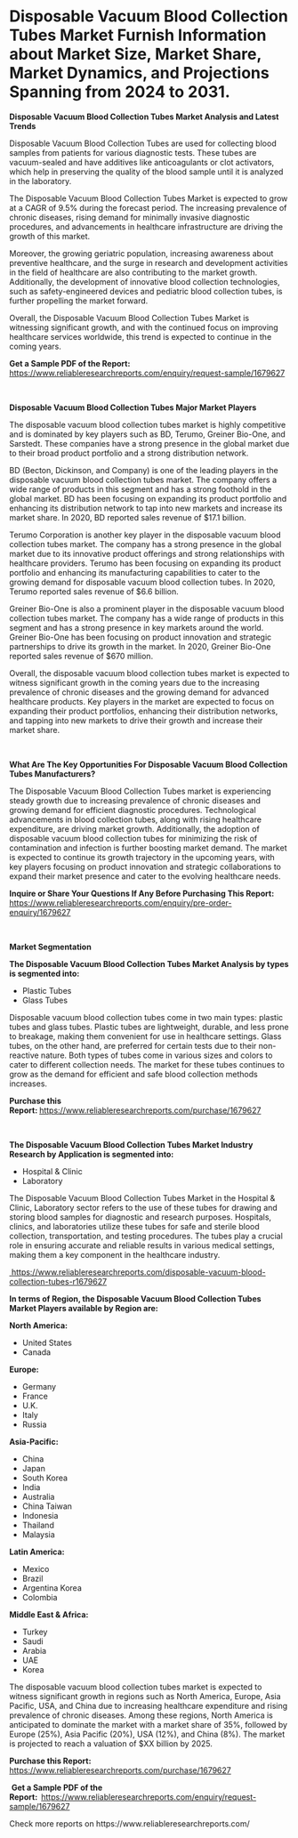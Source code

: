 <p><h1>Disposable Vacuum Blood Collection Tubes Market Furnish Information about Market Size, Market Share, Market Dynamics, and Projections Spanning from 2024 to 2031.</h1></p><p><strong>Disposable Vacuum Blood Collection Tubes Market Analysis and Latest Trends</strong></p>
<p><p>Disposable Vacuum Blood Collection Tubes are used for collecting blood samples from patients for various diagnostic tests. These tubes are vacuum-sealed and have additives like anticoagulants or clot activators, which help in preserving the quality of the blood sample until it is analyzed in the laboratory.</p><p>The Disposable Vacuum Blood Collection Tubes Market is expected to grow at a CAGR of 9.5% during the forecast period. The increasing prevalence of chronic diseases, rising demand for minimally invasive diagnostic procedures, and advancements in healthcare infrastructure are driving the growth of this market. </p><p>Moreover, the growing geriatric population, increasing awareness about preventive healthcare, and the surge in research and development activities in the field of healthcare are also contributing to the market growth. Additionally, the development of innovative blood collection technologies, such as safety-engineered devices and pediatric blood collection tubes, is further propelling the market forward.</p><p>Overall, the Disposable Vacuum Blood Collection Tubes Market is witnessing significant growth, and with the continued focus on improving healthcare services worldwide, this trend is expected to continue in the coming years.</p></p>
<p><strong>Get a Sample PDF of the Report:&nbsp;</strong> <a href="https://www.reliableresearchreports.com/enquiry/request-sample/1679627">https://www.reliableresearchreports.com/enquiry/request-sample/1679627</a></p>
<p>&nbsp;</p>
<p><strong>Disposable Vacuum Blood Collection Tubes Major Market Players</strong></p>
<p><p>The disposable vacuum blood collection tubes market is highly competitive and is dominated by key players such as BD, Terumo, Greiner Bio-One, and Sarstedt. These companies have a strong presence in the global market due to their broad product portfolio and a strong distribution network.</p><p>BD (Becton, Dickinson, and Company) is one of the leading players in the disposable vacuum blood collection tubes market. The company offers a wide range of products in this segment and has a strong foothold in the global market. BD has been focusing on expanding its product portfolio and enhancing its distribution network to tap into new markets and increase its market share. In 2020, BD reported sales revenue of $17.1 billion.</p><p>Terumo Corporation is another key player in the disposable vacuum blood collection tubes market. The company has a strong presence in the global market due to its innovative product offerings and strong relationships with healthcare providers. Terumo has been focusing on expanding its product portfolio and enhancing its manufacturing capabilities to cater to the growing demand for disposable vacuum blood collection tubes. In 2020, Terumo reported sales revenue of $6.6 billion.</p><p>Greiner Bio-One is also a prominent player in the disposable vacuum blood collection tubes market. The company has a wide range of products in this segment and has a strong presence in key markets around the world. Greiner Bio-One has been focusing on product innovation and strategic partnerships to drive its growth in the market. In 2020, Greiner Bio-One reported sales revenue of $670 million.</p><p>Overall, the disposable vacuum blood collection tubes market is expected to witness significant growth in the coming years due to the increasing prevalence of chronic diseases and the growing demand for advanced healthcare products. Key players in the market are expected to focus on expanding their product portfolios, enhancing their distribution networks, and tapping into new markets to drive their growth and increase their market share.</p></p>
<p>&nbsp;</p>
<p><strong>What Are The Key Opportunities For Disposable Vacuum Blood Collection Tubes Manufacturers?</strong></p>
<p><p>The Disposable Vacuum Blood Collection Tubes market is experiencing steady growth due to increasing prevalence of chronic diseases and growing demand for efficient diagnostic procedures. Technological advancements in blood collection tubes, along with rising healthcare expenditure, are driving market growth. Additionally, the adoption of disposable vacuum blood collection tubes for minimizing the risk of contamination and infection is further boosting market demand. The market is expected to continue its growth trajectory in the upcoming years, with key players focusing on product innovation and strategic collaborations to expand their market presence and cater to the evolving healthcare needs.</p></p>
<p><strong>Inquire or Share Your Questions If Any Before Purchasing This Report:</strong> <a href="https://www.reliableresearchreports.com/enquiry/pre-order-enquiry/1679627">https://www.reliableresearchreports.com/enquiry/pre-order-enquiry/1679627</a></p>
<p>&nbsp;</p>
<p><strong>Market Segmentation</strong></p>
<p><strong>The Disposable Vacuum Blood Collection Tubes Market Analysis by types is segmented into:</strong></p>
<p><ul><li>Plastic Tubes</li><li>Glass Tubes</li></ul></p>
<p><p>Disposable vacuum blood collection tubes come in two main types: plastic tubes and glass tubes. Plastic tubes are lightweight, durable, and less prone to breakage, making them convenient for use in healthcare settings. Glass tubes, on the other hand, are preferred for certain tests due to their non-reactive nature. Both types of tubes come in various sizes and colors to cater to different collection needs. The market for these tubes continues to grow as the demand for efficient and safe blood collection methods increases.</p></p>
<p><strong>Purchase this Report:&nbsp;</strong><a href="https://www.reliableresearchreports.com/purchase/1679627">https://www.reliableresearchreports.com/purchase/1679627</a></p>
<p>&nbsp;</p>
<p><strong>The Disposable Vacuum Blood Collection Tubes Market Industry Research by Application is segmented into:</strong></p>
<p><ul><li>Hospital & Clinic</li><li>Laboratory</li></ul></p>
<p><p>The Disposable Vacuum Blood Collection Tubes Market in the Hospital & Clinic, Laboratory sector refers to the use of these tubes for drawing and storing blood samples for diagnostic and research purposes. Hospitals, clinics, and laboratories utilize these tubes for safe and sterile blood collection, transportation, and testing procedures. The tubes play a crucial role in ensuring accurate and reliable results in various medical settings, making them a key component in the healthcare industry.</p></p>
<p><a href="https://www.reliableresearchreports.com/disposable-vacuum-blood-collection-tubes-r1679627">&nbsp;https://www.reliableresearchreports.com/disposable-vacuum-blood-collection-tubes-r1679627</a></p>
<p><strong>In terms of Region, the Disposable Vacuum Blood Collection Tubes Market Players available by Region are:</strong></p>
<p>
    <p> <strong> North America: </strong>
        <ul>
            <li>United States</li>
            <li>Canada</li>
        </ul>
        </p> 
    <p> <strong> Europe: </strong>
        <ul>
            <li>Germany</li>
            <li>France</li>
            <li>U.K.</li>
            <li>Italy</li>
            <li>Russia</li>
        </ul>
        </p> 
    <p> <strong> Asia-Pacific: </strong>
        <ul>
            <li>China</li>
            <li>Japan</li>
            <li>South Korea</li>
            <li>India</li>
            <li>Australia</li>
            <li>China Taiwan</li>
            <li>Indonesia</li>
            <li>Thailand</li>
            <li>Malaysia</li>
        </ul>
        </p> 
    <p> <strong> Latin America: </strong>
        <ul>
            <li>Mexico</li>
            <li>Brazil</li>
            <li>Argentina Korea</li>
            <li>Colombia</li>
        </ul>
        </p> 
    <p> <strong> Middle East & Africa: </strong>
        <ul>
            <li>Turkey</li>
            <li>Saudi</li>
            <li>Arabia</li>
            <li>UAE</li>
            <li>Korea</li>
        </ul>
    </p>
    </p>
<p><p>The disposable vacuum blood collection tubes market is expected to witness significant growth in regions such as North America, Europe, Asia Pacific, USA, and China due to increasing healthcare expenditure and rising prevalence of chronic diseases. Among these regions, North America is anticipated to dominate the market with a market share of 35%, followed by Europe (25%), Asia Pacific (20%), USA (12%), and China (8%). The market is projected to reach a valuation of $XX billion by 2025.</p></p>
<p><strong>Purchase this Report: </strong><a href="https://www.reliableresearchreports.com/purchase/1679627">https://www.reliableresearchreports.com/purchase/1679627</a></p>
<p>&nbsp;<strong>Get a Sample PDF of the Report:&nbsp;&nbsp;</strong><a href="https://www.reliableresearchreports.com/enquiry/request-sample/1679627">https://www.reliableresearchreports.com/enquiry/request-sample/1679627</a></p>
<p><strong></strong></p>
<p>Check more reports on https://www.reliableresearchreports.com/</p>